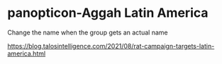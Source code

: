 # panopticon-Aggah Latin America

Change the name when the group gets an actual name

https://blog.talosintelligence.com/2021/08/rat-campaign-targets-latin-america.html
